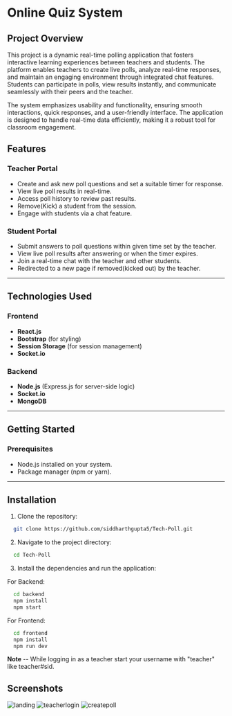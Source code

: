 # Online Quiz System

## Project Overview  
This project is a dynamic real-time polling application that fosters interactive learning experiences between teachers and students. The platform enables teachers to create live polls, analyze real-time responses, and maintain an engaging environment through integrated chat features. Students can participate in polls, view results instantly, and communicate seamlessly with their peers and the teacher.

The system emphasizes usability and functionality, ensuring smooth interactions, quick responses, and a user-friendly interface. The application is designed to handle real-time data efficiently, making it a robust tool for classroom engagement.

## Features  

### Teacher Portal  
- Create and ask new poll questions and set a suitable timer for response.  
- View live poll results in real-time.  
- Access poll history to review past results.  
- Remove(Kick) a student from the session.  
- Engage with students via a chat feature.  

### Student Portal  
- Submit answers to poll questions within given time set by the teacher.  
- View live poll results after answering or when the timer expires.  
- Join a real-time chat with the teacher and other students.
- Redirected to a new page if removed(kicked out) by the teacher.

---

## Technologies Used  

### Frontend  
- **React.js**  
- **Bootstrap** (for styling)
- **Session Storage** (for session management)
- **Socket.io**  

### Backend  
- **Node.js** (Express.js for server-side logic)
- **Socket.io**
- **MongoDB**  

---

## Getting Started  

### Prerequisites  
- Node.js installed on your system.  
- Package manager (npm or yarn).  

---

## Installation  

1. Clone the repository:

```bash
  git clone https://github.com/siddharthgupta5/Tech-Poll.git
```

2. Navigate to the project directory:

```bash
  cd Tech-Poll
```

3. Install the dependencies and run the application:

For Backend:

```bash
  cd backend
  npm install
  npm start
```

For Frontend:

```bash
  cd frontend
  npm install
  npm run dev
```

**Note** -- While logging in as a teacher start your username with "teacher" like teacher#sid.

## Screenshots

![landing](https://github.com/user-attachments/assets/7b8e7bac-b02a-4d6d-bbbe-c650eb4e8b0b)
![teacherlogin](https://github.com/user-attachments/assets/e4993d1e-99ed-4808-aafb-5ef81a562efa)
![createpoll](https://github.com/user-attachments/assets/7a2ceb7b-f993-4233-8500-4f55a195d9fd)

